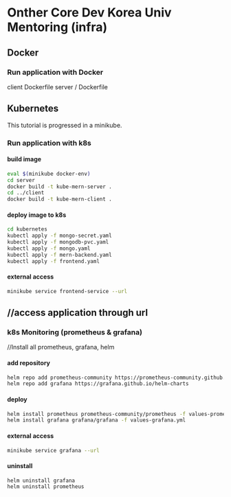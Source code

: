 # Onther Core Dev Korea Univ Mentoring (infra)

## Docker

### Run application with Docker 
client  Dockerfile
server / Dockerfile

## Kubernetes

This tutorial is progressed in a minikube.

### Run application with k8s

#### build image

```bash
eval $(minikube docker-env)
cd server
docker build -t kube-mern-server .
cd ../client
docker build -t kube-mern-client .
```

#### deploy image to k8s

```bash
cd kubernetes
kubectl apply -f mongo-secret.yaml
kubectl apply -f mongodb-pvc.yaml
kubectl apply -f mongo.yaml
kubectl apply -f mern-backend.yaml
kubectl apply -f frontend.yaml
```

#### external access

```bash
minikube service frontend-service --url
```
//access application through url
---

### k8s Monitoring (prometheus & grafana)
//Install all prometheus, grafana, helm


#### add repository

```bash
helm repo add prometheus-community https://prometheus-community.github.io/helm-charts
helm repo add grafana https://grafana.github.io/helm-charts
```

#### deploy

```bash
helm install prometheus prometheus-community/prometheus -f values-prometheus.yml
helm install grafana grafana/grafana -f values-grafana.yml
```

#### external access

```bash
minikube service grafana --url
```

#### uninstall

```bash
helm uninstall grafana
helm uninstall prometheus
```
